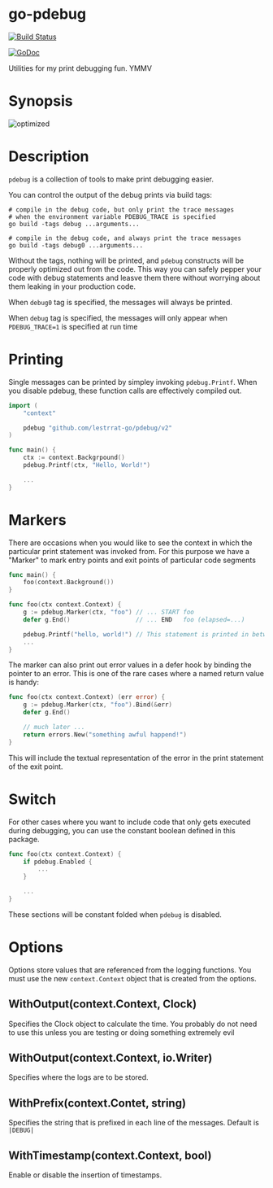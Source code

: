 # go-pdebug

[![Build Status](https://travis-ci.org/lestrrat-go/pdebug.svg?branch=master)](https://travis-ci.org/lestrrat-go/pdebug)

[![GoDoc](https://godoc.org/github.com/lestrrat-go/pdebug/v2?status.svg)](https://godoc.org/github.com/lestrrat-go/pdebug/v2)

Utilities for my print debugging fun. YMMV

# Synopsis

![optimized](https://pbs.twimg.com/media/CbiqhzLUUAIN_7o.png)

# Description

`pdebug` is a collection of tools to make print debugging easier.

You can control the output of the debug prints via build tags:

```
# compile in the debug code, but only print the trace messages
# when the environment variable PDEBUG_TRACE is specified
go build -tags debug ...arguments...
```

```
# compile in the debug code, and always print the trace messages
go build -tags debug0 ...arguments...
```

Without the tags, nothing will be printed, and `pdebug` constructs
will be properly optimized out from the code. This way you can safely
pepper your code with debug statements and leasve them there without
worrying about them leaking in your production code.

When `debug0` tag is specified, the messages will always be printed.

When `debug` tag is specified, the messages will only appear when
`PDEBUG_TRACE=1` is specified at run time

# Printing

Single messages can be printed by simpley invoking `pdebug.Printf`.
When you disable pdebug, these function calls are effectively compiled out.

```go
import (
	"context"

	pdebug "github.com/lestrrat-go/pdebug/v2"
)

func main() {
	ctx := context.Backgrpound()
	pdebug.Printf(ctx, "Hello, World!")

	...
}
```

# Markers

There are occasions when you would like to see the context in which
the particular print statement was invoked from. For this purpose
we have a "Marker" to mark entry points and exit points of particular
code segments

```go
func main() {
	foo(context.Background())
}

func foo(ctx context.Context) {
	g := pdebug.Marker(ctx, "foo") // ... START foo
	defer g.End()                  // ... END   foo (elapsed=...)

	pdebug.Printf("hello, world!") // This statement is printed in between START/END, indented
	...
}
```

The marker can also print out error values in a defer hook by binding
the pointer to an error. This is one of the rare cases where a named
return value is handy:

```go
func foo(ctx context.Context) (err error) {
	g := pdebug.Marker(ctx, "foo").Bind(&err)
	defer g.End()

	// much later ...
	return errors.New("something awful happend!")
}
```

This will include the textual representation of the error in the print
statement of the exit point.

# Switch

For other cases where you want to include code that only gets executed
during debugging, you can use the constant boolean defined in this package.

```go
func foo(ctx context.Context) {
	if pdebug.Enabled {
		...
	}

	...
}
```

These sections will be constant folded when `pdebug` is disabled.

# Options

Options store values that are referenced from the logging functions.
You must use the new `context.Context` object that is created from the options.

## WithOutput(context.Context, Clock)

Specifies the Clock object to calculate the time. You probably do not need to use
this unless you are testing or doing something extremely evil

## WithOutput(context.Context, io.Writer)

Specifies where the logs are to be stored.

## WithPrefix(context.Contet, string)

Specifies the string that is prefixed in each line of the messages. Default is `|DEBUG| `

## WithTimestamp(context.Context, bool)

Enable or disable the insertion of timestamps.


